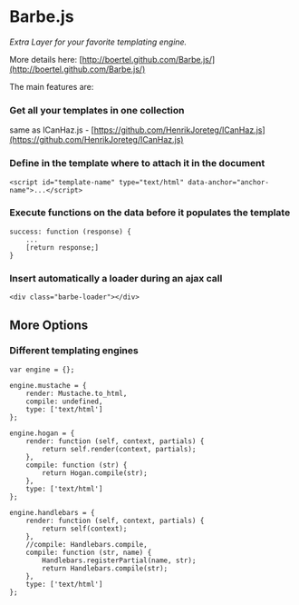 # Barbe.js

*Extra Layer for your favorite templating engine.*

More details here: [http://boertel.github.com/Barbe.js/](http://boertel.github.com/Barbe.js/)

The main features are:

### Get all your templates in one collection 
same as ICanHaz.js - [https://github.com/HenrikJoreteg/ICanHaz.js](https://github.com/HenrikJoreteg/ICanHaz.js)

### Define in the template where to attach it in the document

    <script id="template-name" type="text/html" data-anchor="anchor-name">...</script>

### Execute functions on the data before it populates the template 

    success: function (response) {
        ...
        [return response;]
    }

### Insert automatically a loader during an ajax call

    <div class="barbe-loader"></div>



## More Options

### Different templating engines

    var engine = {};

    engine.mustache = {
        render: Mustache.to_html,
        compile: undefined,
        type: ['text/html']
    };

    engine.hogan = {
        render: function (self, context, partials) {
            return self.render(context, partials);
        },
        compile: function (str) {
            return Hogan.compile(str);
        },
        type: ['text/html']
    };

    engine.handlebars = {
        render: function (self, context, partials) {
            return self(context);
        },
        //compile: Handlebars.compile,
        compile: function (str, name) {
            Handlebars.registerPartial(name, str);
            return Handlebars.compile(str);
        },
        type: ['text/html']
    };
